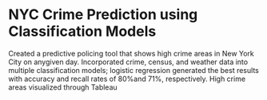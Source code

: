 # NYC Crime Prediction using Classification Models
Created a predictive policing tool that shows high crime areas in New York City on anygiven day. Incorporated crime, census, and weather data into multiple classification models; logistic regression generated the best results with accuracy and recall rates of 80%and 71%, respectively. High crime areas visualized through Tableau
